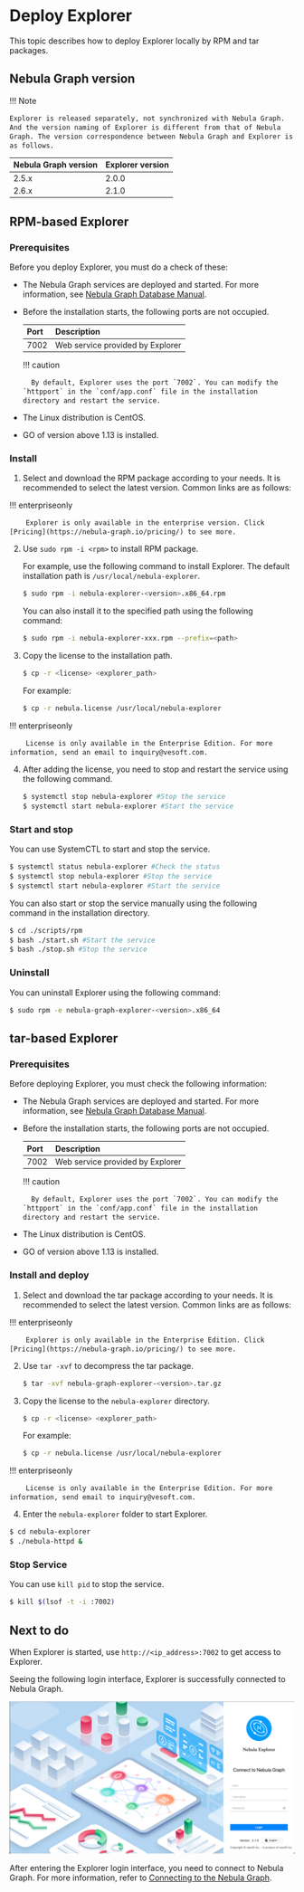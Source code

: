 # Deploy Explorer

This topic describes how to deploy Explorer locally by RPM and tar packages.

## Nebula Graph version

!!! Note

    Explorer is released separately, not synchronized with Nebula Graph. And the version naming of Explorer is different from that of Nebula Graph. The version correspondence between Nebula Graph and Explorer is as follows.

| Nebula Graph version | Explorer version |
| --- | --- |
| 2.5.x | 2.0.0 |
| 2.6.x | 2.1.0 |

## RPM-based Explorer

### Prerequisites

Before you deploy Explorer, you must do a check of these:

- The Nebula Graph services are deployed and started. For more information, see [Nebula Graph Database Manual](../../2.quick-start/1.quick-start-workflow.md).

- Before the installation starts, the following ports are not occupied.

   | Port | Description |
   | ---- | ---- |
   | 7002 | Web service provided by Explorer |

  !!! caution

        By default, Explorer uses the port `7002`. You can modify the `httpport` in the `conf/app.conf` file in the installation directory and restart the service.

- The Linux distribution is CentOS.
- GO of version above 1.13 is installed.

### Install

1. Select and download the RPM package according to your needs. It is recommended to select the latest version. Common links are as follows:

  !!! enterpriseonly

        Explorer is only available in the enterprise version. Click [Pricing](https://nebula-graph.io/pricing/) to see more.

2. Use `sudo rpm -i <rpm>` to install RPM package.

   For example, use the following command to install Explorer. The default installation path is `/usr/local/nebula-explorer`.

   ```bash
   $ sudo rpm -i nebula-explorer-<version>.x86_64.rpm
   ```

   You can also install it to the specified path using the following command:
   ```bash
   $ sudo rpm -i nebula-explorer-xxx.rpm --prefix=<path> 
   ```

3. Copy the license to the installation path.

   ```bash
   $ cp -r <license> <explorer_path>
   ```

   For example:
   ```bash
   $ cp -r nebula.license /usr/local/nebula-explorer
   ```

  !!! enterpriseonly

        License is only available in the Enterprise Edition. For more information, send an email to inquiry@vesoft.com.

4. After adding the license, you need to stop and restart the service using the following command.

   ```bash
   $ systemctl stop nebula-explorer #Stop the service
   $ systemctl start nebula-explorer #Start the service
   ```

### Start and stop

You can use SystemCTL to start and stop the service.

   ```bash
   $ systemctl status nebula-explorer #Check the status
   $ systemctl stop nebula-explorer #Stop the service
   $ systemctl start nebula-explorer #Start the service
   ```

You can also start or stop the service manually using the following command in the installation directory.

   ```bash
   $ cd ./scripts/rpm
   $ bash ./start.sh #Start the service
   $ bash ./stop.sh #Stop the service
   ```

### Uninstall

You can uninstall Explorer using the following command:

```bash
$ sudo rpm -e nebula-graph-explorer-<version>.x86_64
```

## tar-based Explorer

### Prerequisites

Before deploying Explorer, you must check the following information:

- The Nebula Graph services are deployed and started. For more information, see [Nebula Graph Database Manual](../../2.quick-start/1.quick-start-workflow.md).

- Before the installation starts, the following ports are not occupied.

   | Port | Description |
   | ---- | ---- |
   | 7002 | Web service provided by Explorer |

  !!! caution

        By default, Explorer uses the port `7002`. You can modify the `httpport` in the `conf/app.conf` file in the installation directory and restart the service.

- The Linux distribution is CentOS.
- GO of version above 1.13 is installed.

### Install and deploy

1. Select and download the tar package according to your needs. It is recommended to select the latest version. Common links are as follows:

  !!! enterpriseonly

        Explorer is only available in the Enterprise Edition. Click [Pricing](https://nebula-graph.io/pricing/) to see more.

2. Use `tar -xvf` to decompress the tar package.

   ```bash
   $ tar -xvf nebula-graph-explorer-<version>.tar.gz
   ```

3. Copy the license to the `nebula-explorer` directory.

   ```bash
   $ cp -r <license> <explorer_path>
   ```

   For example:
   ```bash
   $ cp -r nebula.license /usr/local/nebula-explorer
   ```

  !!! enterpriseonly

        License is only available in the Enterprise Edition. For more information, send email to inquiry@vesoft.com.

4. Enter the `nebula-explorer` folder to start Explorer.

  ```bash
  $ cd nebula-explorer
  $ ./nebula-httpd &
  ```

### Stop Service

You can use `kill pid` to stop the service.

```bash
$ kill $(lsof -t -i :7002)
```

## Next to do

When Explorer is started, use `http://<ip_address>:7002` to get access to Explorer.

Seeing the following login interface, Explorer is successfully connected to Nebula Graph.

![Nebula Explorer](../figs/ex-ug-002-1.png)

After entering the Explorer login interface, you need to connect to Nebula Graph. For more information, refer to [Connecting to the Nebula Graph](../deploy-connect/ex-ug-connect.md).
